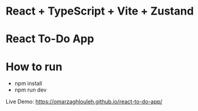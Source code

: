 # React + TypeScript + Vite + Zustand
# React To-Do App
# How to run
  - npm install
  - npm run dev

Live Demo: https://omarzaghlouleh.github.io/react-to-do-app/
